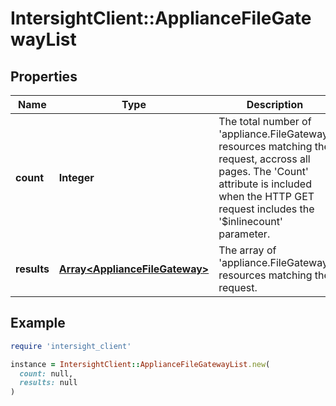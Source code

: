 # IntersightClient::ApplianceFileGatewayList

## Properties

| Name | Type | Description | Notes |
| ---- | ---- | ----------- | ----- |
| **count** | **Integer** | The total number of &#39;appliance.FileGateway&#39; resources matching the request, accross all pages. The &#39;Count&#39; attribute is included when the HTTP GET request includes the &#39;$inlinecount&#39; parameter. | [optional] |
| **results** | [**Array&lt;ApplianceFileGateway&gt;**](ApplianceFileGateway.md) | The array of &#39;appliance.FileGateway&#39; resources matching the request. | [optional] |

## Example

```ruby
require 'intersight_client'

instance = IntersightClient::ApplianceFileGatewayList.new(
  count: null,
  results: null
)
```


